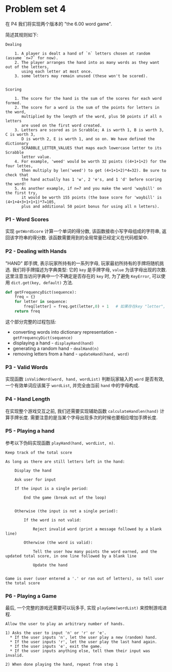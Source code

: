 # Problem set 4

在 P4 我们将实现两个版本的 "the 6.00 word game".

简述其规则如下:

```
Dealing

    1. A player is dealt a hand of `n` letters chosen at random (assume `n=7` for now).
    2. The player arranges the hand into as many words as they want out of the letters,
       using each letter at most once.
    3. some letters may remain unused (these won't be scored).


Scoring

    1. The score for the hand is the sum of the scores for each word formed.
    2. The score for a word is the sum of the points for letters in the word,
       multiplied by the length of the word, plus 50 points if all n letters
       are used on the first word created.
    3. Letters are scored as in Scrabble; A is worth 1, B is worth 3, C is worth 3,
       D is worth 2, E is worth 1, and so on. We have defined the dictionary
       SCRABBLE_LETTER_VALUES that maps each lowercase letter to its Scrabble
       letter value.
    4. For example, 'weed' would be worth 32 points ((4+1+1+2) for the four lettes,
       then multiply by len('weed') to get (4+1+1+2)*4=32). Be sure to check that
       the hand actually has 1 'w', 2 'e's, and 1 'd' before scoring the word!
    5. As another example, if n=7 and you make the word 'waybill' on the first try,
       it would be worth 155 points (the base score for 'waybill' is (4+1+4+3+1+1+1)*7=105,
       plus and additional 50 point bonus for using all n letters).
```

### P1 - Word Scores

实现 `getWordScore` 计算一个单词的得分数, 该函数接收小写字母组成的字符串, 返回该字符串的得分数.
该函数需要用到的全局常量已经定义在代码框架中.

### P2 - Dealing with Hands

"HAND" 即手牌, 表示玩家所持有的一系列字母, 玩家最初所持有的手牌将随机挑选.
我们将手牌描述为字典类型: 它的 `key` 是手牌字母, `value` 为该字母出现的次数.
这里注意当访问字典中一个不确定是否存在的 `key` 时, 为了避免 `KeyError`, 可以使用 `dict.get(key, default)` 方法.

```python
def getFrequencyDict(sequence):
    freq = {}
    for letter in sequence:
        freq[letter] = freq.get(letter,0) + 1   # 如果存在key "letter", 则它的值加 1, 否则初始化该 key 的值为 0 + 1
    return freq
```

这个部分完整的过程包括:
- converting words into dictionary representation - `getFrequencyDict(sequence)`
- displaying a hand - `displayHand(hand)`
- generating a random hand - `dealHand(n)`
- removing letters from a hand - `updateHand(hand, word)`

### P3 - Valid Words

实现函数 `isValidWord(word, hand, wordList)` 判断玩家输入的 `word` 是否有效,
一个有效单词应该属于 `wordList`, 并完全由当前 `hand` 中的字母构成.

### P4 - Hand Length

在实现整个游戏交互之前, 我们还需要实现辅助函数 `calculateHandlen(hand)` 计算手牌长度.
需要注意的是当某个字母出现多次的时候也要相应增加手牌长度.

### P5 - Playing a hand

参考以下伪码实现函数 `playHand(hand, wordList, n)`.

```
Keep track of the total score

As long as there are still letters left in the hand:

    Display the hand

    Ask user for input

    If the input is a single period:

        End the game (break out of the loop)


    Otherwise (the input is not a single period):

        If the word is not valid:

            Reject invalid word (print a message followed by a blank line)

        Otherwise (the word is valid):

            Tell the user how many points the word earned, and the updated total score, in one line followed by a blank line

            Update the hand


Game is over (user entered a '.' or ran out of letters), so tell user the total score

```

### P6 - Playing a Game

最后, 一个完整的游戏还需要可以玩多手, 实现 `playGame(wordList)` 来控制游戏进程.

```
Allow the user to play an arbitrary number of hands.

1) Asks the user to input 'n' or 'r' or 'e'.
  * If the user inputs 'n', let the user play a new (random) hand.
  * If the user inputs 'r', let the user play the last hand again.
  * If the user inputs 'e', exit the game.
  * If the user inputs anything else, tell them their input was invalid.

2) When done playing the hand, repeat from step 1

```
